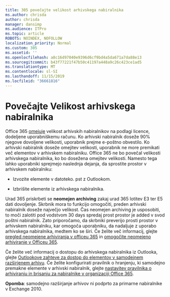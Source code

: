 ```yaml
---
title: 305 povečajte velikost arhivskega nabiralnika
ms.author: chrisda
author: chrisda
manager: dansimp
ms.audience: ITPro
ms.topic: article
ROBOTS: NOINDEX, NOFOLLOW
localization_priority: Normal
ms.custom: 305
ms.assetid: ''
ms.openlocfilehash: a8c16d97040e9396d6cf9bd4a5da671a7da88e13
ms.sourcegitcommit: b43f77221f47b50c41197a448a9c26c423ce1ad5
ms.translationtype: MT
ms.contentlocale: sl-SI
ms.lasthandoff: 11/15/2019
ms.locfileid: "36661816"
---
```

# <a name="increase-the-archive-mailbox-size"></a>Povečajte Velikost arhivskega nabiralnika

Office 365 [omejuje](https://docs.microsoft.com/office365/servicedescriptions/exchange-online-service-description/exchange-online-limits#mailbox-storage-limits) velikost arhivskih nabiralnikov na podlagi licence, dodeljene uporabniškemu računu. Ko arhivski nabiralnik doseže 90% njegove dovoljene velikosti, uporabnik prejme e-poštno obvestilo. Ko arhivski nabiralnik doseže omejitev velikosti, uporabnik ne more premikati več elementov v arhivskem nabiralniku. Office 365 ne bo povečal velikosti arhivskega nabiralnika, ko bo dosežena omejitev velikosti. Namesto tega lahko uporabniki sprejmejo naslednja dejanja, da sprostite prostor v arhivskem nabiralniku:

- Izvozite elemente v datoteko. pst z Outlookom.

- Izbrišite elemente iz arhivskega nabiralnika.

Urad 365 priskrbeti se **neomejen archiving** zakaj urad 365 lotitev E3 ter E5 dati dovoljenje. Skrbnik mora to funkcijo omogočiti, preden arhivski nabiralnik doseže največjo velikost. Čas neomejen archiving je usposobiti, to moči zalotiti pod vodstvom 30 days spredaj prost prostor je added v svod poštni nabiralnik. Zato priporočamo, da skrbniki preverijo prosti prostor v arhivskem nabiralniku, kar omogoča uporabniku, da nadaljuje z uporabo arhivskega nabiralnika, medtem ko se širi. Če želite več informacij, glejte [pregled neomejene arhiviranja v officeu 365](https://docs.microsoft.com/office365/securitycompliance/unlimited-archiving) in [omogočite neomejeno arhiviranje v Officeu 365](https://docs.microsoft.com/office365/securitycompliance/enable-unlimited-archiving).

Če želite več informacij o dostopu do arhivskega nabiralnika iz Outlooka, glejte [Outlookove zahteve za dostop do elementov v samodejnem razširjenem arhivu](https://docs.microsoft.com/office365/securitycompliance/unlimited-archiving#outlook-requirements-for-accessing-items-in-an-auto-expanded-archive). Če želite konfigurirati pravilnik o hranjenju, ki samodejno premakne elemente v arhivski nabiralnik, glejte [nastavitev pravilnika o arhiviranju in brisanju za nabiralnike v organizaciji Office 365](https://docs.microsoft.com/office365/securitycompliance/set-up-an-archive-and-deletion-policy-for-mailboxes).

**Opomba**: samodejno razširjanje arhivov ni podprto za primarne nabiralnike v Exchange 2010.
